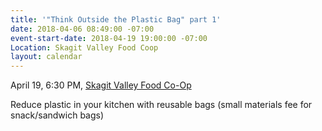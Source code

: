 ```yaml
---
title: '"Think Outside the Plastic Bag" part 1'
date: 2018-04-06 08:49:00 -07:00
event-start-date: 2018-04-19 19:00:00 -07:00
Location: Skagit Valley Food Coop
layout: calendar
---
```


April 19, 6:30 PM, [Skagit Valley Food Co-Op](http://www.skagitfoodcoop.com/)

Reduce plastic in your kitchen with reusable bags (small materials fee for snack/sandwich bags)